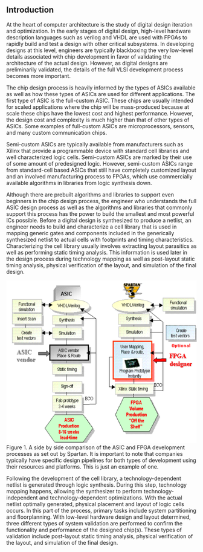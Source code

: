 ## Introduction

At the heart of computer architecture is the study of digital design iteration and optimization. In the early stages of digital design, high-level hardware description languages such as verilog and VHDL are used with FPGAs to rapidly build and test a design with other critical subsystems. In developing designs at this level, engineers are typically blackboxing the very low-level details associated with chip development in favor of validating the architecture of the actual design. However, as digital designs are preliminarily validated, the details of the full VLSI development process becomes more important.

The chip design process is heavily informed by the types of ASICs available as well as how these types of ASICs are used for different applications. The first type of ASIC is the full-custom ASIC. These chips are usually intended for scaled applications where the chip will be mass-produced because at scale these chips have the lowest cost and highest performance. However, the design cost and complexity is much higher than that of other types of ASICs. Some examples of full-custom ASICs are microprocessors, sensors, and many custom communication chips. 

Semi-custom ASICs are typically available from manufacturers such as Xilinx that provide a programmable device with standard cell libraries and well characterized logic cells. Semi-custom ASICs are marked by their use of some amount of predesigned logic. However, semi-custom ASICs range from standard-cell based ASICs that still have completely customized layout and an involved manufacturing process to FPGAs, which use commercially available algorithms in libraries from logic synthesis down. 

Although there are prebuilt algorithms and libraries to support even beginners in the chip design process, the engineer who understands the full ASIC design process as well as the algorithms and libraries that commonly support this process has the power to build the smallest and most powerful ICs possible. Before a digital design is synthesized to produce a netlist, an engineer needs to build and characterize a cell library that is used in mapping generic gates and components included in the generically synthesized netlist to actual cells with footprints and timing characteristics. Characterizing the cell library usually involves extracting layout parasitics as well as performing static timing analysis. This information is used later in the design process during technology mapping as well as post-layout static timing analysis, physical verification of the layout, and simulation of the final design. 

![Spartan FPGA Design Process](spartan.png)
Figure 1. A side by side comparison of the ASIC and FPGA development processes as set out by Spartan. It is important to note that companies typically have specific design pipelines for both types of development using their resources and platforms. This is just an example of one.

Following the development of the cell library, a technology-dependent netlist is generated through logic synthesis. During this step, technology mapping happens, allowing the synthesizer to perform technology-independent and technology-dependent optimizations. With the actual netlist optimally generated, physical placement and layout of logic cells occurs. In this part of the process, primary tasks include system partitioning and floorplanning. With low-level hardware design and layout determined, three different types of system validation are performed to confirm the functionality and performance of the designed chip(s). These types of validation include post-layout static timing analysis, physical verification of the layout, and simulation of the final design. 
